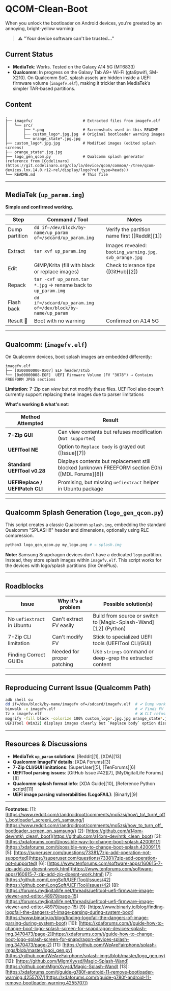 # QCOM-Clean-Boot

When you unlock the bootloader on Android devices, you're greeted by an annoying, bright-yellow warning:

> ⚠️ **"Your device software can't be trusted..."**


## Current Status

* **MediaTek**: Works. Tested on the Galaxy A14 5G (MT6833)
* **Qualcomm**: In progress on the Galaxy Tab A9+ Wi-Fi (gta9pwifi, SM-X210). On Qualcomm SoC, splash assets are hidden inside a UEFI firmware volume (`imagefv.elf`), making it trickier than MediaTek’s simpler TAR-based partitions.


## Content

```text
.
├── imagefv/                      # Extracted files from imagefv.elf
│   └── src/
│       ├── *.png                 # Screenshots used in this README
│       ├── custom_logo*.jpg.jpg  # Original bootloader warning images
│       └── orange_state*.jpg.jpg
├── custom_logo*.jpg.jpg          # Modified images (edited splash screens)
├── orange_state*.jpg.jpg
├── logo_gen_qcom.py              # Qualcomm splash generator (reference from [Codelinaro](https://git.codelinaro.org/clo/la/device/qcom/common/-/tree/qcom-devices.lnx.14.0.r12-rel/display/logo?ref_type=heads))
└── README.md                     # This file
```

---

## MediaTek (`up_param.img`)

**Simple and confirmed working.**

| Step           | Command / Tool                                                | Notes                                                    |
| -------------- | ------------------------------------------------------------- | -------------------------------------------------------- |
| Dump partition | `dd if=/dev/block/by-name/up_param of=/sdcard/up_param.img`   | Verify the partition name first (\[Reddit]\[1])          |
| Extract        | `tar xvf up_param.img`                                        | Images revealed: `booting_warning.jpg`, `svb_orange.jpg` |
| Edit           | GIMP/Krita (fill with black or replace images)                | Check tolerance tips (\[GitHub]\[2])                     |
| Repack         | `tar -cvf up_param.tar *.jpg` → rename back to `up_param.img` |                                                          |
| Flash back     | `dd if=/sdcard/up_param.img of=/dev/block/by-name/up_param`   |                                                          |
| Result 🎉      | Boot with no warning                                          | Confirmed on A14 5G                                      |

---

## Qualcomm: (`imagefv.elf`)

On Qualcomm devices, boot splash images are embedded differently:

```
imagefv.elf
├── [0x00000000-0x07] ELF header/stub
└── [0x00000008-EOF]  UEFI Firmware Volume (FV "3078") → Contains FREEFORM JPEG sections
```

**Limitation**:
7-Zip can *view* but not modify these files. UEFITool also doesn't currently support replacing these images due to parser limitations

**What's working & what's not**:

| Method Attempted                | Result                                                                                             |
| ------------------------------- | -------------------------------------------------------------------------------------------------- |
| **7-Zip GUI**                   | Can view contents but refuses modification (`Not supported`)                                       |
| **UEFITool NE**                 | Option to `Replace body` is grayed out (\[Issue]\[7])                                              |
| **Standard UEFITool v0.28**     | Displays contents but replacement still blocked (unknown FREEFORM section E0h) (\[MDL Forums]\[8]) |
| **UEFIReplace / UEFIPatch CLI** | Promising, but missing `uefiextract` helper in Ubuntu package                                      |

---

## Qualcomm Splash Generation (`logo_gen_qcom.py`)

This script creates a classic Qualcomm `splash.img`, embedding the standard Qualcomm "SPLASH!!" header and dimensions, optionally using RLE compression.

```bash
python3 logo_gen_qcom.py my_logo.png # → splash.img
```

**Note:** Samsung Snapdragon devices don't have a dedicated `logo` partition. Instead, they store splash images within `imagefv.elf`. This script works for the devices with logo/splash partitions (like OnePlus).

---

## Roadblocks 

| Issue                      | Why it's a problem         | Possible solution(s)                                              |
| -------------------------- | -------------------------- | ----------------------------------------------------------------- |
| No `uefiextract` in Ubuntu | Can't extract FV easily    | Build from source or switch to \[Magic-Splash-Wand]\[12] (Python) |
| 7-Zip CLI limitation       | Can't modify FV            | Stick to specialized UEFI tools (UEFITool CLI/GUI)                |
| Finding Correct GUIDs      | Needed for proper patching | Use `strings` command or deep-grep the extracted content          |

---

## Reproducing Current Issue (Qualcomm Path)

```bash
adb shell su
dd if=/dev/block/by-name/imagefv of=/sdcard/imagefv.elf  # ✔ Dump works fine
binwalk -e imagefv.elf                                   # ✔ Finds FV header at offset 0x8
7z x imagefv.elf                                         # ❌ CLI refuses to extract (not supported)
mogrify -fill black -colorize 100% custom_logo*.jpg.jpg orange_state*.jpg.jpg # ✔ Images modified with ImageMagick
UEFITool (Win32) displays images clearly but `Replace body` option disabled  # 🚫 Stuck here
```

---

## Resources & Discussions

* **MediaTek `up_param` solutions**: \[Reddit]\[1], \[XDA]\[13]
* **Qualcomm ImageFV details**: \[XDA Forums]\[3]
* **7-Zip CLI/GUI limitations**: \[SuperUser]\[5], \[TenForums]\[6]
* **UEFITool parsing issues**: \[GitHub Issue #42]\[7], \[MyDigitalLife Forums]\[8]
* **Qualcomm splash format info**: \[XDA Guide]\[10], \[Reference Python script]\[11]
* **UEFI image parsing vulnerabilities (LogoFAIL)**: \[Binarly]\[9]


---

**Footnotes:** 
\[1]: [https://www.reddit.com/r/androidroot/comments/mo5zsi/how\_to\_turn\_off\_bootloader\_screen\_on\_samsung/](https://www.reddit.com/r/androidroot/comments/mo5zsi/how_to_turn_off_bootloader_screen_on_samsung/)
\[2]: [https://github.com/a14xm-dev/mtk\_clean\_boot](https://github.com/a14xm-dev/mtk_clean_boot)
\[3]: [https://xdaforums.com/t/possible-way-to-change-boot-splash.4200911/](https://xdaforums.com/t/possible-way-to-change-boot-splash.4200911/)
\[5]: [https://superuser.com/questions/73381/7zip-add-operation-not-supported](https://superuser.com/questions/73381/7zip-add-operation-not-supported)
\[6]: [https://www.tenforums.com/software-apps/160615-7-zip-add-zip-doesnt-work.html](https://www.tenforums.com/software-apps/160615-7-zip-add-zip-doesnt-work.html)
\[7]: [https://github.com/LongSoft/UEFITool/issues/42](https://github.com/LongSoft/UEFITool/issues/42)
\[8]: [https://forums.mydigitallife.net/threads/uefitool-uefi-firmware-image-viewer-and-editor.48979/page-15](https://forums.mydigitallife.net/threads/uefitool-uefi-firmware-image-viewer-and-editor.48979/page-15)
\[9]: [https://www.binarly.io/blog/finding-logofail-the-dangers-of-image-parsing-during-system-boot](https://www.binarly.io/blog/finding-logofail-the-dangers-of-image-parsing-during-system-boot)
\[10]: [https://xdaforums.com/t/guide-how-to-change-boot-logo-splash-screen-for-snapdragon-devices-splash-img.3470473/page-2](https://xdaforums.com/t/guide-how-to-change-boot-logo-splash-screen-for-snapdragon-devices-splash-img.3470473/page-2)
\[11]: [https://github.com/WeAreFairphone/splash-imgs/blob/master/logo\_gen.py](https://github.com/WeAreFairphone/splash-imgs/blob/master/logo_gen.py)
\[12]: [https://github.com/MlgmXyysd/Magic-Splash-Wand](https://github.com/MlgmXyysd/Magic-Splash-Wand)
\[13]: [https://xdaforums.com/t/guide-g780f-android-11-remove-bootloader-warning.4255707/](https://xdaforums.com/t/guide-g780f-android-11-remove-bootloader-warning.4255707/)
